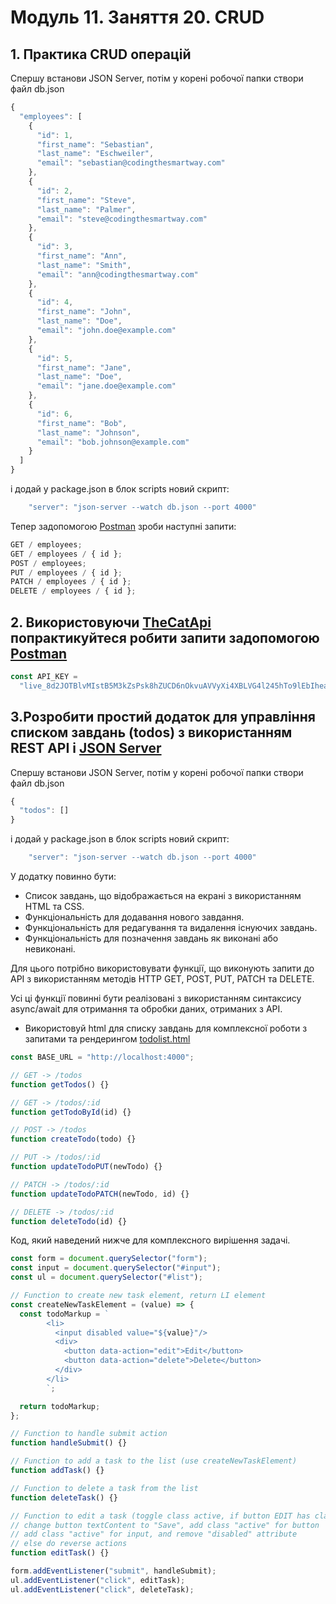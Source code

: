 # Модуль 11. Заняття 20. CRUD

## 1. Практика CRUD операцій
Спершу встанови JSON Server, потім у корені робочої папки створи файл db.json

```js
{
  "employees": [
    {
      "id": 1,
      "first_name": "Sebastian",
      "last_name": "Eschweiler",
      "email": "sebastian@codingthesmartway.com"
    },
    {
      "id": 2,
      "first_name": "Steve",
      "last_name": "Palmer",
      "email": "steve@codingthesmartway.com"
    },
    {
      "id": 3,
      "first_name": "Ann",
      "last_name": "Smith",
      "email": "ann@codingthesmartway.com"
    },
    {
      "id": 4,
      "first_name": "John",
      "last_name": "Doe",
      "email": "john.doe@example.com"
    },
    {
      "id": 5,
      "first_name": "Jane",
      "last_name": "Doe",
      "email": "jane.doe@example.com"
    },
    {
      "id": 6,
      "first_name": "Bob",
      "last_name": "Johnson",
      "email": "bob.johnson@example.com"
    }
  ]
}
```

і додай у package.json в блок scripts новий скрипт:

```js
    "server": "json-server --watch db.json --port 4000"
```

Тепер задопомогою [Postman](https://www.postman.com/) зроби наступні запити:

```js
GET / employees;
GET / employees / { id };
POST / employees;
PUT / employees / { id };
PATCH / employees / { id };
DELETE / employees / { id };
```

## 2. Використовуючи [TheCatApi](https://developers.thecatapi.com/view-account/ylX4blBYT9FaoVd6OhvR?report=FJkYOq9tW) попрактикуйтеся робити запити задопомогою [Postman](https://www.postman.com/)

```js
const API_KEY =
  "live_8d2JOTBlvMIstB5M3kZsPsk8hZUCD6nOkvuAVVyXi4XBLVG4l245hTo9lEbIheab";
```

## 3.Розробити простий додаток для управління списком завдань (todos) з використанням REST API і [JSON Server](https://github.com/typicode/json-server)

Спершу встанови JSON Server, потім у корені робочої папки створи файл db.json

```js
{
  "todos": []
}
```

і додай у package.json в блок scripts новий скрипт:

```js
    "server": "json-server --watch db.json --port 4000"
```

У додатку повинно бути:

- Список завдань, що відображається на екрані з використанням HTML та CSS.
- Функціональність для додавання нового завдання.
- Функціональність для редагування та видалення існуючих завдань.
- Функціональність для позначення завдань як виконані або невиконані.

Для цього потрібно використовувати функції, що виконують запити до API з використанням методів HTTP GET, POST, PUT, PATCH та DELETE.

Усі ці функції повинні бути реалізовані з використанням синтаксису async/await для отримання та обробки даних, отриманих з API.

- Використовуй html для списку завдань для комплексної роботи з запитами та рендерингом [todolist.html](./todolist.html)

```js
const BASE_URL = "http://localhost:4000";

// GET -> /todos
function getTodos() {}

// GET -> /todos/:id
function getTodoById(id) {}

// POST -> /todos
function createTodo(todo) {}

// PUT -> /todos/:id
function updateTodoPUT(newTodo) {}

// PATCH -> /todos/:id
function updateTodoPATCH(newTodo, id) {}

// DELETE -> /todos/:id
function deleteTodo(id) {}
```

Код, який наведений нижче для комплексного вирішення задачі.

```js
const form = document.querySelector("form");
const input = document.querySelector("#input");
const ul = document.querySelector("#list");

// Function to create new task element, return LI element
const createNewTaskElement = (value) => {
  const todoMarkup = `
        <li>
          <input disabled value="${value}"/>
          <div>
            <button data-action="edit">Edit</button>
            <button data-action="delete">Delete</button>
          </div>
        </li>
        `;

  return todoMarkup;
};

// Function to handle submit action
function handleSubmit() {}

// Function to add a task to the list (use createNewTaskElement)
function addTask() {}

// Function to delete a task from the list
function deleteTask() {}

// Function to edit a task (toggle class active, if button EDIT has class active:
// change button textContent to "Save", add class "active" for button
// add class "active" for input, and remove "disabled" attribute
// else do reverse actions
function editTask() {}

form.addEventListener("submit", handleSubmit);
ul.addEventListener("click", editTask);
ul.addEventListener("click", deleteTask);
```
